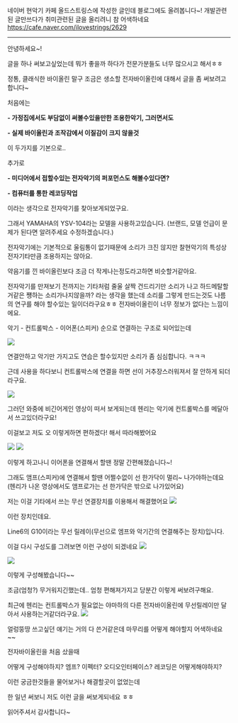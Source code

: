 
네이버 현악기 카페 올드스트링스에 작성한 글인데 블로그에도 올려봅니다~!
개발관련된 글만쓰다가 취미관련된 글을 올리려니 참 어색하네요
https://cafe.naver.com/ilovestrings/2629

---

안녕하세요~!

글을 하나 써보고싶었는데 뭐가 좋을까 하다가 전문가분들도 너무 많으시고 해서ㅎㅎ

정통, 클래식한 바이올린 말구 조금은 생소할 전자바이올린에 대해서 글을 좀 써보려고합니다~

처음에는

**- 가정집에서도 부담없이 써볼수있을만한 조용한악기, 그러면서도**

**- 실제 바이올린과 조작감에서 이질감이 크지 않을것**

이 두가지를 기본으로..

추가로

**- 미디어에서 접할수있는 전자악기의 퍼포먼스도 해볼수있다면?**

**- 컴퓨터를 통한 레코딩작업**

이라는 생각으로 전자악기를 찾아보게되었구요.

그래서 YAMAHA의 YSV-104라는 모델을 사용하고있습니다. (브랜드, 모델 언급이 문제가 된다면 알려주세요 수정하겠습니다.)

전자악기에는 기본적으로 울림통이 없기때문에 소리가 크진 않지만 찰현악기의 특성상 전자기타만큼 조용하지는 않아요.

약음기를 낀 바이올린보다 조금 더 작게나는정도라고하면 비슷할거같아요.

전자악기를 만져보기 전까지는 기타처럼 줄울 살짝 건드리기만 소리가 나고 하드메탈할거같은 쩅하는 소리가나지않을까? 라는 생각을 했는데 소리를 그렇게 만드는것도 나름의 연구를 해야 할수있는 일이더라구요ㅎㅎ 전자바이올린이 너무 정보가 없다는 느낌이에요.

악기 - 컨트롤박스 - 이어폰(스피커) 순으로 연결하는 구조로 되어있는데


![](https://blog.chanwookim.me/images/220905-silent-violin/220905-1.png)


연결안하고 악기만 가지고도 연습은 할수있지만 소리가 좀 심심합니다. ㅋㅋㅋ

근데 사용을 하다보니 컨트롤박스에 연결을 하면 선이 거추장스러워져서 잘 안하게 되더라구요.

![](https://blog.chanwookim.me/images/220905-silent-violin/220905-2.png)


그러던 와중에 비긴어게인 영상이 떠서 보게되는데 헨리는 악기에 컨트롤박스를 메달아서 쓰고있더라구요!

이걸보고 저도 오 이렇게하면 편하겠다! 해서 따라해봤어요

![](https://blog.chanwookim.me/images/220905-silent-violin/220905-3.jpeg)![]()
![](https://blog.chanwookim.me/images/220905-silent-violin/220905-4.jpeg)


이렇게 하고나니 이어폰을 연결해서 할땐 정말 간편해졌습니다~!

그래도 앰프(스피커)에 연결해서 할땐 어쩔수없이 선 한가닥이 멀리~ 나가야하는데요 (헨리가 나온 영상에서도 앰프로가는 선 한가닥은 밖으로 나가있어요)

저는 이걸 기타에서 쓰는 무선 연결장치를 이용해서 해결했어요
![](https://blog.chanwookim.me/images/220905-silent-violin/220905-5.jpeg)



이런 장치인데요.

Line6의 G10이라는 무선 릴레이(무선으로 엠프와 악기간의 연결해주는 장치)입니다.

이걸 다시 구성도를 그려보면 이런 구성이 되겠네요
![](https://blog.chanwookim.me/images/220905-silent-violin/220905-6.png)


![](https://blog.chanwookim.me/images/220905-silent-violin/220905-7.png)



이렇게 구성해봤습니다~~

조금(엄청?) 무거워지긴했는데.. 엄청 편해져가지고 당분간 이렇게 써보려구해요.

최근에 헨리는 컨트롤박스가 필요없는 야마하의 다른 전자바이올린에 무선릴레이만 달아서 사용하는거같더라구요.
![](https://blog.chanwookim.me/images/220905-silent-violin/220905-8.png)


얼렁뚱땅 쓰고싶던 얘기는 거의 다 쓴거같은데 마무리를 어떻게 해야할지 어색하네요~~

전자바이올린을 처음 샀을때

어떻게 구성해야하지? 엠프? 이펙터? 오디오인터페이스? 레코딩은 어떻게해야하지?

이런 궁금한것들을 물어보거나 해결할곳이 없었는데

한 일년 써보니 저도 이런 글을 써보게되네요 ㅎㅎ

읽어주셔서 감사합니다~